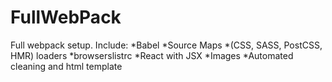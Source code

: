 # FullWebPack
Full webpack setup.
Include:
*Babel
*Source Maps
*(CSS, SASS, PostCSS, HMR) loaders 
*browserslistrc 
*React with JSX
*Images
*Automated cleaning and html template
